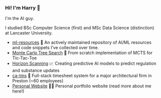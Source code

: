 ### Hi! I'm Harry 👋

I'm the AI guy.

I studied BSc Computer Science (first) and MSc Data Science (distinction) at Lancaster University.

- [ml-resources](https://github.com/harrybaines/ml-resources) 📙 An actively maintained repository of AI/ML resources and code snippets I've collected over time.
- [Monte Carlo Tree Search](https://github.com/harrybaines/MCTS-TTTAI) 🔎 From scratch implementation of MCTS for Tic-Tac-Toe
- [Horizon Scanning](https://www.productstewards.org/blog/predicting-global-regulatory-futures-proactive-product-stewardship) 📈 Creating predictive AI models to predict regulation and substance updates
- [ca-tms](https://www.ca-tms.com/) 📝 Full-stack timesheet system for a major architectural firm in Preston (~60 employees)
- [Personal Website](https://github.com/harrybaines/Portfolio-Website) 👨‍💻 Personal portfolio website (read more about me here!)

